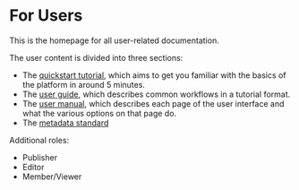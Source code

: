 # For Users

This is the homepage for all user-related documentation.

The user content is divided into three sections:

* The [quickstart tutorial](quickstart/index.md), which aims to get you familiar with the basics of the platform in around 5 minutes.
* The [user guide](guide/index.md), which describes common workflows in a tutorial format.
* The [user manual](manual/index.md), which describes each page of the user interface and what the various options on that page do.
* The [metadata standard](./research/index.md)

<!-- Luna create these .md files and add the links here -->
Additional roles:

* Publisher
* Editor
* Member/Viewer

<!-- Manual: briefly explain role is it purpose -->
<!-- guide: workflows for other roles (step by step)-->